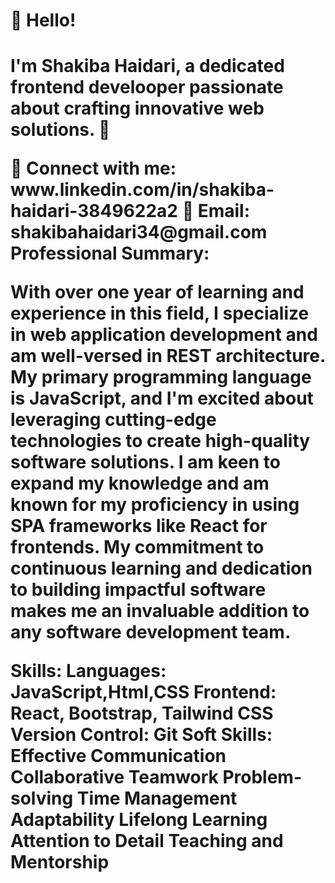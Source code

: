 <h1>👋 Hello!<h1/> 
  
  <p>I'm Shakiba Haidari, a dedicated frontend develooper passionate about crafting innovative web solutions. 🚀<p/>
🔗 Connect with me: www.linkedin.com/in/shakiba-haidari-3849622a2
📧 Email: shakibahaidari34@gmail.com
Professional Summary:

With over one year of learning and experience in this field, I specialize in web application development and am well-versed in REST architecture. My primary programming language is JavaScript, and I'm excited about leveraging cutting-edge technologies to create high-quality software solutions. I am keen to expand my knowledge and am known for my proficiency in using SPA frameworks like React for frontends. My commitment to continuous learning and dedication to building impactful software makes me an invaluable addition to any software development team.

Skills:
Languages: JavaScript,Html,CSS
Frontend: React, Bootstrap, Tailwind CSS
Version Control: Git
Soft Skills:
Effective Communication
Collaborative Teamwork
Problem-solving
Time Management
Adaptability
Lifelong Learning
Attention to Detail
Teaching and Mentorship
